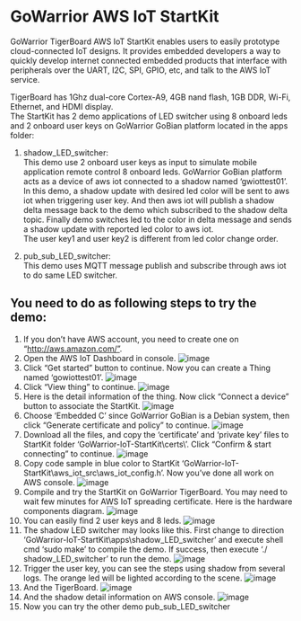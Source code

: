 GoWarrior AWS IoT StartKit
===================================
GoWarrior TigerBoard AWS IoT StartKit enables users to easily prototype cloud-connected IoT designs. It provides embedded developers a way to quickly develop internet connected embedded products that interface with peripherals over the UART, I2C, SPI, GPIO, etc, and talk to the AWS IoT service.   
    
TigerBoard has 1Ghz dual-core Cortex-A9, 4GB nand flash, 1GB DDR, Wi-Fi, Ethernet, and HDMI display.    
The StartKit has 2 demo applications of LED switcher using 8 onboard leds and 2 onboard user keys on GoWarrior GoBian platform located in the apps folder:    
    
1) shadow_LED_switcher:    
   This demo use 2 onboard user keys as input to simulate mobile application remote control 8 onboard leds. GoWarrior GoBian platform acts as a device of aws iot connected to a shadow named ‘gwiottest01’. In this demo, a shadow update with desired led color will be sent to aws iot when triggering user key. And then aws iot will publish a shadow delta message back to the demo which subscribed to the shadow delta topic. Finally demo switches led to the color in delta message and sends a shadow update with reported led color to aws iot.    
   The user key1 and user key2 is different from led color change order.    
    
2) pub_sub_LED_switcher:    
This demo uses MQTT message publish and subscribe through aws iot to do same LED switcher.    
    
    
You need to do as following steps to try the demo:
------------------
1.	If you don’t have AWS account, you need to create one on “http://aws.amazon.com/”.
2.	Open the AWS IoT Dashboard in console.
![image](https://github.com/GoWarrior/AWSIoTStartKitDemo/raw/master/readme-res/step2.png) 
3.	Click “Get started” button to continue. Now you can create a Thing named ‘gowiottest01’.
![image](https://github.com/GoWarrior/AWSIoTStartKitDemo/raw/master/readme-res/step3.png) 
4.	Click “View thing” to continue.
![image](https://github.com/GoWarrior/AWSIoTStartKitDemo/raw/master/readme-res/step4.png) 
5.	Here is the detail information of the thing. Now click “Connect a device” button to associate the StartKit.
![image](https://github.com/GoWarrior/AWSIoTStartKitDemo/raw/master/readme-res/step5.png) 
6.	Choose ‘Embedded C’ since GoWarrior GoBian is a Debian system, then click “Generate certificate and policy” to continue.
![image](https://github.com/GoWarrior/AWSIoTStartKitDemo/raw/master/readme-res/step6.png) 
7.	Download all the files, and copy the ‘certificate’ and ‘private key’ files to StartKit folder ‘GoWarrior-IoT-StartKit\certs\’. Click “Confirm & start connecting” to continue.
![image](https://github.com/GoWarrior/AWSIoTStartKitDemo/raw/master/readme-res/step7.png) 
8.	Copy code sample in blue color to StartKit ‘GoWarrior-IoT-StartKit\aws_iot_src\aws_iot_config.h’. Now you’ve done all work on AWS console.
![image](https://github.com/GoWarrior/AWSIoTStartKitDemo/raw/master/readme-res/step8.png) 
9.	Compile and try the StartKit on GoWarrior TigerBoard. You may need to wait few minutes for AWS IoT spreading certificate. Here is the hardware components diagram.
![image](https://github.com/GoWarrior/AWSIoTStartKitDemo/raw/master/readme-res/step9.png) 
10.	You can easily find 2 user keys and 8 leds.
![image](https://github.com/GoWarrior/AWSIoTStartKitDemo/raw/master/readme-res/step10.png) 
11.	The shadow LED switcher may looks like this. First change to direction ‘GoWarrior-IoT-StartKit\apps\shadow_LED_switcher’ and execute shell cmd ‘sudo make’ to compile the demo. If success, then execute ‘./ shadow_LED_switcher’ to run the demo.
![image](https://github.com/GoWarrior/AWSIoTStartKitDemo/raw/master/readme-res/step11.png) 
12.	Trigger the user key, you can see the steps using shadow from several logs. The orange led will be lighted according to the scene.
![image](https://github.com/GoWarrior/AWSIoTStartKitDemo/raw/master/readme-res/step12.png) 
13.	And the TigerBoard.
![image](https://github.com/GoWarrior/AWSIoTStartKitDemo/raw/master/readme-res/step13.png) 
14.	And the shadow detail information on AWS console.
![image](https://github.com/GoWarrior/AWSIoTStartKitDemo/raw/master/readme-res/step14.png) 
15.	Now you can try the other demo pub_sub_LED_switcher


